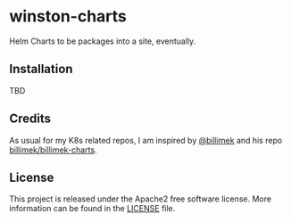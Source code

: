 # winston-charts
Helm Charts to be packages into a site, eventually. 

## Installation

TBD

## Credits

As usual for my K8s related repos, I am inspired by [@billimek](https://github.com/billimek) and his repo [billimek/billimek-charts](https://github.com/billimek/billimek-charts). 

## License 

This project is released under the Apache2 free software license. More information can be found in the [LICENSE](LICENSE) file.
